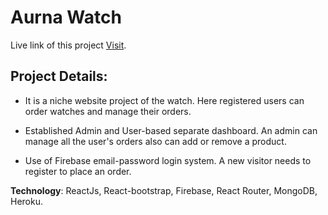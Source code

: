 # Aurna Watch

Live link of this project [Visit](https://aurna-watch.web.app/).

## Project Details:

- It is a niche website project of the watch. Here registered users can order watches and manage their orders.

- Established Admin and User-based separate dashboard. An admin can manage all the user's orders also can add or remove a product.

- Use of Firebase email-password login system. A new visitor needs to register to place an order.

**Technology**: ReactJs, React-bootstrap, Firebase, React Router, MongoDB, Heroku.
